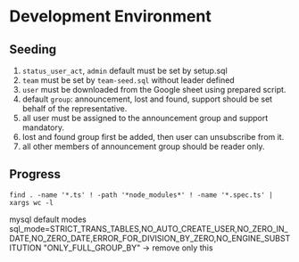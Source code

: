 # Development Environment

## Seeding

1. `status_user_act`, `admin` default must be set by setup.sql
2. `team` must be set by `team-seed.sql` without leader defined
3. `user` must be downloaded from the Google sheet using prepared script.
4. default `group`: announcement, lost and found, support should be set behalf of the representative.
5. all user must be assigned to the announcement group and support mandatory.
6. lost and found group first be added, then user can unsubscribe from it.
7. all other members of announcement group should be reader only.

## Progress

```shell
find . -name '*.ts' ! -path '*node_modules*' ! -name '*.spec.ts' | xargs wc -l
```

mysql default modes
sql_mode=STRICT_TRANS_TABLES,NO_AUTO_CREATE_USER,NO_ZERO_IN_DATE,NO_ZERO_DATE,ERROR_FOR_DIVISION_BY_ZERO,NO_ENGINE_SUBSTITUTION
"ONLY_FULL_GROUP_BY" -> remove only this
